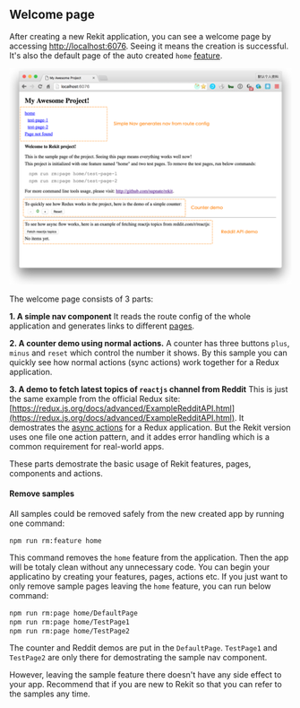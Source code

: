 ## Welcome page

After creating a new Rekit application, you can see a welcome page by accessing [http://localhost:6076](http://localhost:6076). Seeing it means the creation is successful. It's also the default page of the auto created `home` [feature](/docs/concepts.md#feature).

<img src="/images/welcome-page.png" width="600" alt="Rekit Welcome Page"/>

The welcome page consists of 3 parts:

**1. A simple nav component**
It reads the route config of the whole application and generates links to different [pages](/docs/concepts.md#page).

**2. A counter demo using normal actions.**
A counter has three buttons `plus`, `minus` and `reset` which control the number it shows. By this sample you can quickly see how normal actions (sync actions) work together for a Redux application.

**3. A demo to fetch latest topics of `reactjs` channel from Reddit**
This is just the same example from the official Redux site: [https://redux.js.org/docs/advanced/ExampleRedditAPI.html](https://redux.js.org/docs/advanced/ExampleRedditAPI.html). It demostrates the [async actions](/docs/concepts#async-action) for a Redux application. But the Rekit version uses one file one action pattern, and it addes error handling which is a common requirement for real-world apps.

These parts demostrate the basic usage of Rekit features, pages, components and actions.

#### Remove samples
All samples could be removed safely from the new created app by running one command:
```
npm run rm:feature home
```

This command removes the `home` feature from the application. Then the app will be totaly clean without any unnecessary code. You can begin your applicatino by creating your features, pages, actions etc. If you just want to only remove sample pages leaving the `home` feature, you can run below command:
```
npm run rm:page home/DefaultPage
npm run rm:page home/TestPage1
npm run rm:page home/TestPage2
```

The counter and Reddit demos are put in the `DefaultPage`. `TestPage1` and `TestPage2` are only there for demostrating the sample nav component.

However, leaving the sample feature there doesn't have any side effect to your app. Recommend that if you are new to Rekit so that you can refer to the samples any time.
